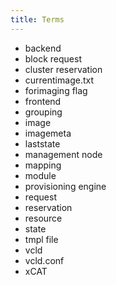 ```yaml
---
title: Terms
---
```


* backend
* block request
* cluster reservation
* currentimage.txt
* forimaging flag
* frontend
* grouping
* image
* imagemeta
* laststate
* management node
* mapping
* module
* provisioning engine
* request
* reservation
* resource
* state
* tmpl file
* vcld
* vcld.conf
* xCAT
